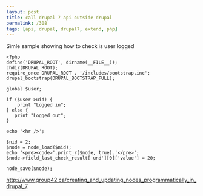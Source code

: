 ```yaml
---
layout: post
title: call drupal 7 api outside drupal
permalink: /308
tags: [api, drupal, drupal7, extend, php]
---
```


Simle sample showing how to check is user logged

    <?php
    define('DRUPAL_ROOT', dirname(__FILE__));
    chdir(DRUPAL_ROOT);
    require_once DRUPAL_ROOT . '/includes/bootstrap.inc';
    drupal_bootstrap(DRUPAL_BOOTSTRAP_FULL);

    global $user;

    if ($user->uid) {
        print "Logged in";
    } else {
       print "Logged out";
    }

    echo '<hr />';

    $nid = 2;
    $node = node_load($nid);
    echo '<pre><code>'.print_r($node, true).'</pre>';
    $node->field_last_check_result['und'][0]['value'] = 20;

    node_save($node);

http://www.group42.ca/creating_and_updating_nodes_programmatically_in_drupal_7
